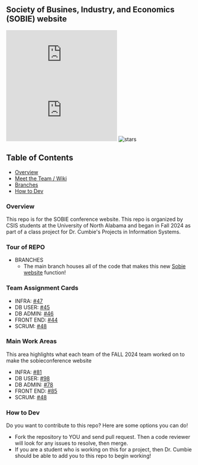 ## Society of Busines, Industry, and Economics (SOBIE) website
![version](https://img.shields.io/npm/v/sobieconference.org) ![Issues](https://img.shields.io/github/issues/barrycumbie/sobieconference.org) ![stars](https://img.shields.io/github/stars/sobieconference.org/readme-md?style=flat&color=yellow)

## Table of Contents
- [Overview](#overview)
-  <a href="https://github.com/barrycumbie/sobieconference.org/wiki/Meet-the-Team" target="_blank">Meet the Team / Wiki </a>
- [Branches](#tour-of-repo)
- [How to Dev](#how-to-dev)

### Overview
This repo is for the SOBIE conference website. This repo is organized by CSIS students at the University of North Alabama and began in Fall 2024 as part of a class project for Dr. Cumbie's Projects in Information Systems. 

### Tour of REPO
- BRANCHES
  - The main branch houses all of the code that makes this new <a href="https://dev-sobieconference.onrender.com/" target="_blank">Sobie website</a> function!
  
### Team Assignment Cards

- INFRA: <a href="https://github.com/barrycumbie/sobieconference.org/issues/47" target="_blank">#47</a>
- DB USER: <a href="https://github.com/barrycumbie/sobieconference.org/issues/45" target="_blank">#45</a>
- DB ADMIN: <a href="https://github.com/barrycumbie/sobieconference.org/issues/46" target="_blank">#46</a>
- FRONT END: <a href="https://github.com/barrycumbie/sobieconference.org/issues/44" target="_blank">#44</a>
- SCRUM: <a href="https://github.com/barrycumbie/sobieconference.org/issues/48" target="_blank">#48</a>

### Main Work Areas
This area highlights what each team of the FALL 2024 team worked on to make the sobieconference website 
- INFRA: <a href="https://github.com/barrycumbie/sobieconference.org/issues/81" target="_blank">#81</a>
- DB USER: <a href="https://github.com/barrycumbie/sobieconference.org/issues/98" target="_blank">#98</a>
- DB ADMIN: <a href="https://github.com/barrycumbie/sobieconference.org/issues/78" target="_blank">#78</a>
- FRONT END: <a href="https://github.com/barrycumbie/sobieconference.org/issues/85" target="_blank">#85</a>
- SCRUM: <a href="https://github.com/barrycumbie/sobieconference.org/issues/48" target="_blank">#48</a>

 
### How to Dev 
Do you want to contribute to this repo? Here are some options you can do!
- Fork the repository to YOU and send pull request. Then a code reviewer will look for any issues to resolve, then merge.
- If you are a student who is working on this for a project, then Dr. Cumbie should be able to add you to this repo to begin working!

